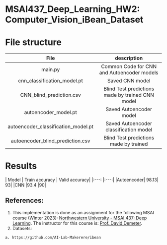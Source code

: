 # MSAI437_Deep_Learning_HW2: Computer_Vision_iBean_Dataset

# File structure

|File | description|
|:---: |:---:| 
|main.py |Common Code for CNN and Autoencoder models|
|cnn_classification_model.pt| Saved CNN model|
|CNN_blind_prediction.csv| Blind Test predictions made by trained CNN model|
|autoencoder_model.pt | Saved Autoencoder model|
|autoencoder_classification_model.pt | Saved Autoencoder classification model|
|autoencoder_blind_prediction.csv |Blind Test predictions made by trained|

# Results


| Model | Train accuracy | Valid accuracy|
|:---: |:---:| 
|Autoencoder| 98.13| 93|
|CNN |93.4 |90|

## References:
1. This implementation is done as an assignment for the following MSAI course (Winter 2023): [Northwestern University - MSAI 437: Deep Learning](https://www.mccormick.northwestern.edu/artificial-intelligence/curriculum/descriptions/msai-437.html). The instructor for this course is: [Prof. David Demeter](https://scholar.google.com/citations?user=TUnj2lIAAAAJ&hl=en).
2. Datasets:
```
a. https://github.com/AI-Lab-Makerere/ibean 
```

